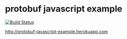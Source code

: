 # protobuf javascript example
[![Build Status](https://travis-ci.org/xuwei-k/protobuf-javascript-example.svg?branch=master)](https://travis-ci.org/xuwei-k/protobuf-javascript-example)

<http://protobuf-javascript-example.herokuapp.com>
